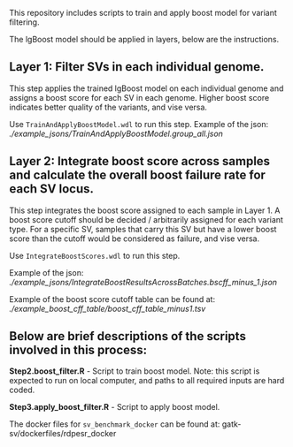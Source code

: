 This repository includes scripts to train and apply boost model for variant filtering.

The lgBoost model should be applied in layers, below are the instructions.

## Layer 1: Filter SVs in each individual genome.
This step applies the trained lgBoost model on each individual genome and assigns a boost score for each SV in each genome. Higher boost score indicates better quality of the variants, and vise versa.

Use `TrainAndApplyBoostModel.wdl` to run this step. Example of the json: *./example_jsons/TrainAndApplyBoostModel.group_all.json*

## Layer 2: Integrate boost score across samples and calculate the overall boost failure rate for each SV locus.
This step integrates the boost score assigned to each sample in Layer 1. A boost score cutoff should be decided / arbitrarily assigned for each variant type. For a specific SV, samples that carry this SV but have a lower boost score than the cutoff would be considered as failure, and vise versa.

Use `IntegrateBoostScores.wdl` to run this step. 

Example of the json: *./example_jsons/IntegrateBoostResultsAcrossBatches.bscff_minus_1.json*

Example of the boost score cutoff table can be found at: *./example_boost_cff_table/boost_cff_table_minus1.tsv*



## Below are brief descriptions of the scripts involved in this process:

**Step2.boost_filter.R**  - Script to train boost model. Note: this script is expected to run on local computer, and paths to all required inputs are hard coded.

**Step3.apply_boost_filter.R**  - Script to apply boost model.

The docker files for `sv_benchmark_docker` can be found at: gatk-sv/dockerfiles/rdpesr_docker

